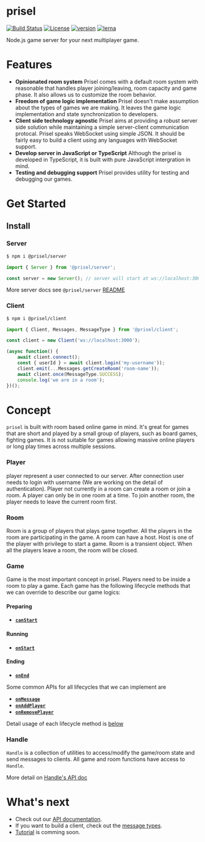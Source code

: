 # prisel

[![Build Status](https://travis-ci.org/SeawolvesAtCali/prisel.svg?branch=master)](https://travis-ci.org/SeawolvesAtCali/prisel)
[![License](https://img.shields.io/npm/l/@prisel/server.svg)](https://www.npmjs.com/package/@prisel/server)
[![version](https://img.shields.io/npm/v/@prisel/server.svg)](https://www.npmjs.com/package/@prisel/server)
[![lerna](https://img.shields.io/badge/maintained%20with-lerna-cc00ff.svg)](https://lernajs.io/)

Node.js game server for your next multiplayer game.

# Features

-   **Opinionated room system** Prisel comes with a default room system with reasonable that handles
    player joining/leaving, room capacity and game phase. It also allows us to customize the room
    behavior.
-   **Freedom of game logic implementation** Prisel doesn't make assumption about the types of games
    we are making. It leaves the game logic implementation and state synchronization to developers.
-   **Client side technology agnostic** Prisel aims at providing a robust server side solution while
    maintaining a simple server-client communication protocal. Prisel speaks WebSocket using simple
    JSON. It should be fairly easy to build a client using any languages with WebSocket support.
-   **Develop server in JavaScript or TypeScript** Although the prisel is developed in TypeScript,
    it is built with pure JavaScript intergration in mind.
-   **Testing and debugging support** Prisel provides utility for testing and debugging our games.

# Get Started

## Install

### Server

```bash
$ npm i @prisel/server
```

```javascript
import { Server } from '@prisel/server';

const server = new Server(); // server will start at ws://localhost:3000
```

More server docs see `@prisel/server`
[README](https://github.com/SeawolvesAtCali/prisel/tree/master/packages/server)

### Client

```bash
$ npm i @prisel/client
```

```javascript
import { Client, Messages, MessageType } from '@prisel/client';

const client = new Client('ws://localhost:3000');

(async function() {
    await client.connect();
    const { userId } = await client.login('my-username'));
    client.emit(...Messages.getCreateRoom('room-name'));
    await client.once(MessageType.SUCCESS);
    console.log('we are in a room');
})();
```

# Concept

`prisel` is built with room based online game in mind. It's great for games that are short and
played by a small group of players, such as board games, fighting games. It is not suitable for
games allowing massive online players or long play times across multiple sessions.

### Player

player represent a user connected to our server. After connection user needs to login with username
(We are working on the detail of authentication). Player not currently in a room can create a room
or join a room. A player can only be in one room at a time. To join another room, the player needs
to leave the current room first.

### Room

Room is a group of players that plays game together. All the players in the room are participating
in the game. A room can have a host. Host is one of the player with privilege to start a game. Room
is a transient object. When all the players leave a room, the room will be closed.

### Game

Game is the most important concept in prisel. Players need to be inside a room to play a game. Each
game has the following lifecycle methods that we can override to describe our game logics:

#### Preparing

-   [**`canStart`**](docs/API.md#canstart-handle--boolean)

#### Running

-   [**`onStart`**](docs/API.md#onstart-handle--void)

#### Ending

-   [**`onEnd`**](docs/API.md#onend-handle--void)

Some common APIs for all lifecycles that we can implement are

-   [**`onMessage`**](docs/API.md#onmessage-handle-player-data--void)
-   [**`onAddPlayer`**](docs/API.md#onaddplayer-handle-player--void)
-   [**`onRemovePlayer`**](docs/API.md#onremoveplayer-handle-player--void)

Detail usage of each lifecycle method is [below](#game-1)

### Handle

`Handle` is a collection of utilities to access/modify the game/room state and send messages to
clients. All game and room functions have access to `Handle`.

More detail on [Handle's API doc](docs/API.md#handle)

# What's next

-   Check out our [API documentation](docs/API.md).
-   If you want to build a client, check out the [message types](docs/MESSAGE_TYPES.md).
-   [Tutorial](docs/TUTORIAL.md) is comming soon.
